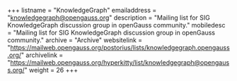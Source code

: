 ﻿+++
listname = "KnowledgeGraph"
emailaddress = "knowledgegraph@opengauss.org"
description = "Mailing list for SIG KnowledgeGraph discussion group in openGauss community."
mobiledesc = "Mailing list for SIG KnowledgeGraph discussion group in openGauss community."
archive = "Archive"
websitelink = "https://mailweb.opengauss.org/postorius/lists/knowledgegraph.opengauss.org/"
archivelink = "https://mailweb.opengauss.org/hyperkitty/list/knowledgegraph@opengauss.org/"
weight =  26
+++
